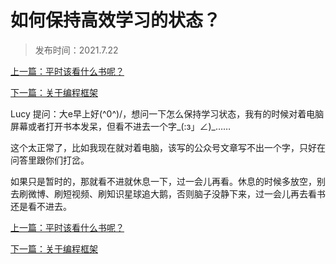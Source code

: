 # 如何保持高效学习的状态？

> 发布时间：2021.7.22

[上一篇：平时该看什么书呢？ ](/education/article76)

[下一篇：关于编程框架 ](/education/article78)



Lucy 提问：大e早上好(^0^)/，想问一下怎么保持学习状态，我有的时候对着电脑屏幕或者打开书本发呆，但看不进去一个字_(:з」∠)_……



这个太正常了，比如我现在就对着电脑，该写的公众号文章写不出一个字，只好在问答里跟你们打岔。

如果只是暂时的，那就看不进就休息一下，过一会儿再看。休息的时候多放空，别去刷微博、刷短视频、刷知识星球追大鹅，否则脑子没静下来，过一会儿再去看书还是看不进去。



[上一篇：平时该看什么书呢？ ](/education/article76)

[下一篇：关于编程框架 ](/education/article78)
